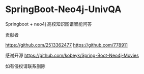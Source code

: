 # SpringBoot-Neo4j-UnivQA
Springboot + neo4j 高校知识图谱智能问答

贡献者

https://github.com/2513362477
https://github.com/778911


感谢开源
https://github.com/kobeyk/Spring-Boot-Neo4j-Movies

如有侵权请联系删除
